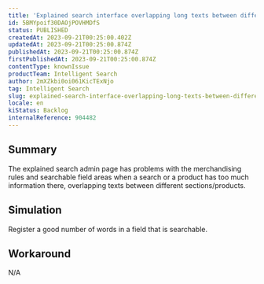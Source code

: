 ```yaml
---
title: 'Explained search interface overlapping long texts between different areas or products'
id: 5BMYpoif30DAOjPOVHMDfS
status: PUBLISHED
createdAt: 2023-09-21T00:25:00.402Z
updatedAt: 2023-09-21T00:25:00.874Z
publishedAt: 2023-09-21T00:25:00.874Z
firstPublishedAt: 2023-09-21T00:25:00.874Z
contentType: knownIssue
productTeam: Intelligent Search
author: 2mXZkbi0oi061KicTExNjo
tag: Intelligent Search
slug: explained-search-interface-overlapping-long-texts-between-different-areas-or-products
locale: en
kiStatus: Backlog
internalReference: 904482
---
```


## Summary


The explained search admin page has problems with the merchandising rules and searchable field areas when a search or a product has too much information there, overlapping texts between different sections/products.


##

## Simulation


Register a good number of words in a field that is searchable.


##

## Workaround


N/A




